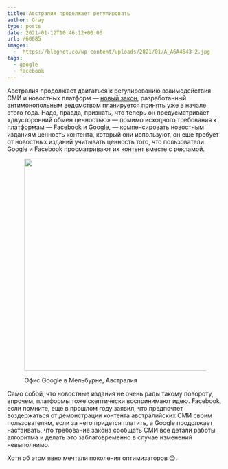 ```yaml
---
title: Австралия продолжает регулировать
author: Gray
type: posts
date: 2021-01-12T10:46:12+00:00
url: /60085
images:
  -  https://blognot.co/wp-content/uploads/2021/01/A_A6A4643-2.jpg
tags:
  - google
  - facebook
---
```








Австралия продолжает двигаться к регулированию взаимодействия СМИ и новостных платформ — <a href="https://www.reuters.com/article/us-australia-facebook-google/australian-competition-watchdog-warns-google-facebook-laws-are-just-the-start-idUSKBN29H11I" target="_blank" rel="noreferrer noopener nofollow" title="https://www.reuters.com/article/us-australia-facebook-google/australian-competition-watchdog-warns-google-facebook-laws-are-just-the-start-idUSKBN29H11I">новый закон</a>, разработанный антимонопольным ведомством планируется принять уже в начале этого года. Надо, правда, признать, что теперь он предусматривает «двусторонний обмен ценностью» — помимо исходного требования к платформам — Facebook и Google, — компенсировать новостным изданиям ценность контента, который они используют, он еще требует от новостных изданий учитывать ценность того, что пользователи Google и Facebook просматривают их контент вместе с рекламой.<figure class="wp-block-image size-large is-style-default">

[<img data-attachment-id="60086" data-permalink="https://blognot.co/60085/a_a6a4643-2" data-orig-file="https://i0.wp.com/blognot.co/wp-content/uploads/2021/01/A_A6A4643-2.jpg?fit=1600%2C1067&ssl=1" data-orig-size="1600,1067" data-comments-opened="1" data-image-meta="{&quot;aperture&quot;:&quot;0&quot;,&quot;credit&quot;:&quot;YVONNE QUMI&quot;,&quot;camera&quot;:&quot;&quot;,&quot;caption&quot;:&quot;&quot;,&quot;created_timestamp&quot;:&quot;0&quot;,&quot;copyright&quot;:&quot;YQ PHOTOGRAPHY&quot;,&quot;focal_length&quot;:&quot;0&quot;,&quot;iso&quot;:&quot;0&quot;,&quot;shutter_speed&quot;:&quot;0&quot;,&quot;title&quot;:&quot;&quot;,&quot;orientation&quot;:&quot;0&quot;}" data-image-title="A_A6A4643-2" data-image-description="" data-medium-file="https://i0.wp.com/blognot.co/wp-content/uploads/2021/01/A_A6A4643-2.jpg?fit=300%2C200&ssl=1" data-large-file="https://i0.wp.com/blognot.co/wp-content/uploads/2021/01/A_A6A4643-2.jpg?fit=740%2C494&ssl=1" width="740" height="494" src="https://i0.wp.com/blognot.co/wp-content/uploads/2021/01/A_A6A4643-2.jpg?resize=740%2C494&#038;ssl=1" alt="" class="wp-image-60086" srcset="https://i0.wp.com/blognot.co/wp-content/uploads/2021/01/A_A6A4643-2.jpg?resize=1024%2C683&ssl=1 1024w, https://i0.wp.com/blognot.co/wp-content/uploads/2021/01/A_A6A4643-2.jpg?resize=300%2C200&ssl=1 300w, https://i0.wp.com/blognot.co/wp-content/uploads/2021/01/A_A6A4643-2.jpg?resize=768%2C512&ssl=1 768w, https://i0.wp.com/blognot.co/wp-content/uploads/2021/01/A_A6A4643-2.jpg?resize=1536%2C1024&ssl=1 1536w, https://i0.wp.com/blognot.co/wp-content/uploads/2021/01/A_A6A4643-2.jpg?resize=800%2C534&ssl=1 800w, https://i0.wp.com/blognot.co/wp-content/uploads/2021/01/A_A6A4643-2.jpg?w=1600&ssl=1 1600w, https://i0.wp.com/blognot.co/wp-content/uploads/2021/01/A_A6A4643-2.jpg?w=1480&ssl=1 1480w" sizes="(max-width: 740px) 100vw, 740px" data-recalc-dims="1" />][1]<figcaption>Офис Google в Мельбурне, Австралия</figcaption></figure> 

Само собой, что новостные издания не очень рады такому повороту, впрочем, платформы тоже скептически воспринимают идею. Facebook, если помните, еще в прошлом году заявил, что предпочтет воздержаться от демонстрации контента австралийских СМИ своим пользователям, если за него придется платить, а Google продолжает настаивать, что требование закона сообщать СМИ все детали работы алгоритма и делать это заблаговременно в случае изменений невыполнимо.

Хотя об этом явно мечтали поколения оптимизаторов 😊.

 [1]: https://i0.wp.com/blognot.co/wp-content/uploads/2021/01/A_A6A4643-2.jpg?ssl=1